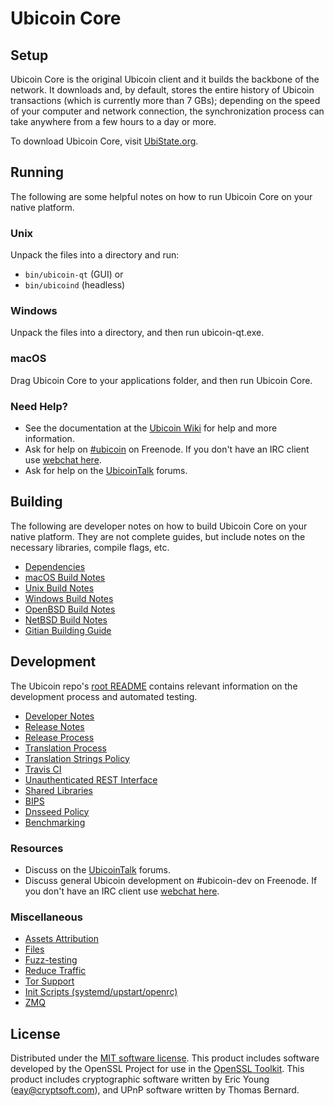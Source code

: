 Ubicoin Core
=============

Setup
---------------------
Ubicoin Core is the original Ubicoin client and it builds the backbone of the network. It downloads and, by default, stores the entire history of Ubicoin transactions (which is currently more than 7 GBs); depending on the speed of your computer and network connection, the synchronization process can take anywhere from a few hours to a day or more.

To download Ubicoin Core, visit [UbiState.org](https://UbiState.org).

Running
---------------------
The following are some helpful notes on how to run Ubicoin Core on your native platform.

### Unix

Unpack the files into a directory and run:

- `bin/ubicoin-qt` (GUI) or
- `bin/ubicoind` (headless)

### Windows

Unpack the files into a directory, and then run ubicoin-qt.exe.

### macOS

Drag Ubicoin Core to your applications folder, and then run Ubicoin Core.

### Need Help?

* See the documentation at the [Ubicoin Wiki](https://ubicoin.info/)
for help and more information.
* Ask for help on [#ubicoin](http://webchat.freenode.net?channels=ubicoin) on Freenode. If you don't have an IRC client use [webchat here](http://webchat.freenode.net?channels=ubicoin).
* Ask for help on the [UbicoinTalk](https://ubicointalk.io/) forums.

Building
---------------------
The following are developer notes on how to build Ubicoin Core on your native platform. They are not complete guides, but include notes on the necessary libraries, compile flags, etc.

- [Dependencies](dependencies.md)
- [macOS Build Notes](build-osx.md)
- [Unix Build Notes](build-unix.md)
- [Windows Build Notes](build-windows.md)
- [OpenBSD Build Notes](build-openbsd.md)
- [NetBSD Build Notes](build-netbsd.md)
- [Gitian Building Guide](gitian-building.md)

Development
---------------------
The Ubicoin repo's [root README](/README.md) contains relevant information on the development process and automated testing.

- [Developer Notes](developer-notes.md)
- [Release Notes](release-notes.md)
- [Release Process](release-process.md)
- [Translation Process](translation_process.md)
- [Translation Strings Policy](translation_strings_policy.md)
- [Travis CI](travis-ci.md)
- [Unauthenticated REST Interface](REST-interface.md)
- [Shared Libraries](shared-libraries.md)
- [BIPS](bips.md)
- [Dnsseed Policy](dnsseed-policy.md)
- [Benchmarking](benchmarking.md)

### Resources
* Discuss on the [UbicoinTalk](https://ubicointalk.io/) forums.
* Discuss general Ubicoin development on #ubicoin-dev on Freenode. If you don't have an IRC client use [webchat here](http://webchat.freenode.net/?channels=ubicoin-dev).

### Miscellaneous
- [Assets Attribution](assets-attribution.md)
- [Files](files.md)
- [Fuzz-testing](fuzzing.md)
- [Reduce Traffic](reduce-traffic.md)
- [Tor Support](tor.md)
- [Init Scripts (systemd/upstart/openrc)](init.md)
- [ZMQ](zmq.md)

License
---------------------
Distributed under the [MIT software license](/COPYING).
This product includes software developed by the OpenSSL Project for use in the [OpenSSL Toolkit](https://www.openssl.org/). This product includes
cryptographic software written by Eric Young ([eay@cryptsoft.com](mailto:eay@cryptsoft.com)), and UPnP software written by Thomas Bernard.
